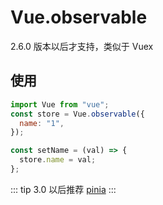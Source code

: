 # Vue.observable

2.6.0 版本以后才支持，类似于 Vuex

## 使用

```javascript
import Vue from "vue";
const store = Vue.observable({
  name: "1",
});

const setName = (val) => {
  store.name = val;
};
```

::: tip
3.0 以后推荐 [pinia](http://www.baidu.com)
:::
